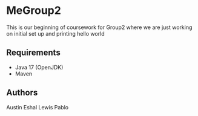 # MeGroup2

This is our beginning of coursework for Group2 where we are just working on initial set up and printing hello world

## Requirements

- Java 17 (OpenJDK)
- Maven

## Authors
Austin
Eshal
Lewis
Pablo
